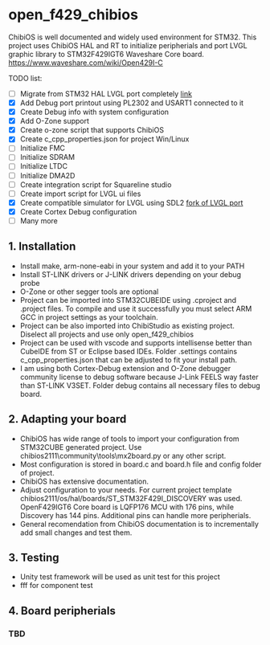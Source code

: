 # open_f429_chibios
ChibiOS is well documented and widely used environment for STM32.
This project uses ChibiOS HAL and RT to initialize peripherials and port LVGL graphic library to STM32F429IGT6 Waveshare Core board.
https://www.waveshare.com/wiki/Open429I-C

TODO list:
- [ ] Migrate from STM32 HAL LVGL port completely [link](https://github.com/Yuribadz/f429_lvgl)
- [x] Add Debug port printout using PL2302 and USART1 connected to it
- [x] Create Debug info with system configuration
- [x] Add O-Zone support
- [x] Create o-zone script that supports ChibiOS
- [x] Create c_cpp_properties.json for project Win/Linux
- [ ] Initialize FMC
- [ ] Initialize SDRAM
- [ ] Initialize LTDC
- [ ] Initialize DMA2D
- [ ] Create integration script for Squareline studio
- [ ] Create import script for LVGL ui files
- [x] Create compatible simulator for LVGL using SDL2 [fork of LVGL port](https://github.com/Yuribadz/lv_port_cmake)
- [x] Create Cortex Debug configuration
- [ ] Many more

## 1. Installation
  - Install make, arm-none-eabi in your system and add it to your PATH
  - Install ST-LINK drivers or J-LINK drivers depending on your debug probe
  - O-Zone or other segger tools are optional
  - Project can be imported into STM32CUBEIDE using .cproject and .project files. To compile and use it successfully you must select ARM GCC in project settings as your toolchain.
  - Project can be also imported into ChibiStudio as existing project. Diselect all projects and use only open_f429_chibios
  - Project can be used with vscode and supports intellisense better than CubeIDE from ST or Eclipse based IDEs. Folder .settings contains c_cpp_properties.json that can be adjusted to fit your install path.
  - I am using both Cortex-Debug extension and O-Zone debugger community license to debug software because J-Link FEELS way faster than ST-LINK V3SET. Folder debug contains all necessary files to debug board.

## 2. Adapting your board
- ChibiOS has wide range of tools to import your configuration from STM32CUBE generated project. Use chibios2111\community\tools\mx2board.py or any other script.
- Most configuration is stored in board.c and board.h file and config folder of project.
- ChibiOS has extensive documentation.
- Adjust configuration to your needs. For current project template chibios2111/os/hal/boards/ST_STM32F429I_DISCOVERY was used. OpenF429IGT6 Core board is LQFP176 MCU with 176 pins, while Discovery has 144 pins. Additional pins can handle more peripherials.
- General recomendation from ChibiOS documentation is to incrementally add small changes and test them.

## 3. Testing
- Unity test framework will be used as unit test for this project
- fff for component test

## 4. Board peripherials
### TBD